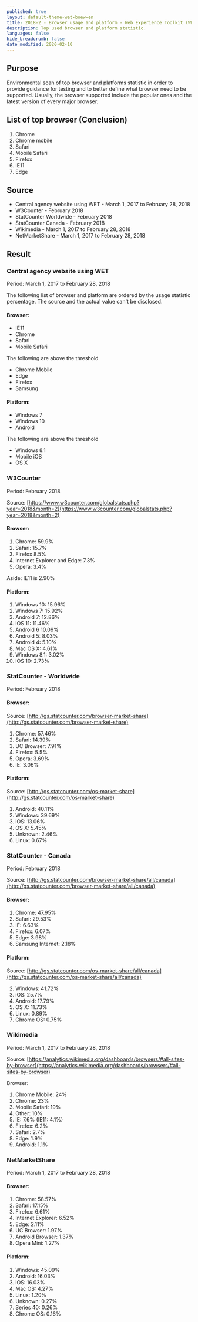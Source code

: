 ```yaml
---
published: true
layout: default-theme-wet-boew-en
title: 2018-2 - Browser usage and platform - Web Experience Toolkit (WET) documentation
description: Top used browser and platform statistic.
languages: false
hide_breadcrumb: false
date_modified: 2020-02-10
---
```


## Purpose

Environmental scan of top browser and platforms statistic in order to provide guidance for testing and to better define what browser need to be supported. Usually, the browser supported include the popular ones and the latest version of every major browser.

## List of top browser (Conclusion)

1. Chrome
2. Chrome mobile
3. Safari
4. Mobile Safari
5. Firefox
6. IE11
7. Edge

## Source

* Central agency website using WET - March 1, 2017 to February 28, 2018
* W3Counter - February 2018
* StatCounter Worldwide - February 2018
* StatCounter Canada - February 2018
* Wikimedia - March 1, 2017 to February 28, 2018
* NetMarketShare - March 1, 2017 to February 28, 2018

## Result

### Central agency website using WET

Period: March 1, 2017 to February 28, 2018

The following list of browser and platform are ordered by the usage statistic percentage. The source and the actual value can't be disclosed.

#### Browser:

* IE11
* Chrome
* Safari
* Mobile Safari

The following are above the threshold

* Chrome Mobile
* Edge
* Firefox
* Samsung

#### Platform:

* Windows 7
* Windows 10
* Android

The following are above the threshold

* Windows 8.1
* Mobile iOS
* OS X

### W3Counter

Period: February 2018

Source: [https://www.w3counter.com/globalstats.php?year=2018&month=2](https://www.w3counter.com/globalstats.php?year=2018&month=2)

#### Browser:

1. Chrome: 59.9%
2. Safari: 15.7%
3. Firefox 8.5%
4. Internet Explorer and Edge: 7.3%
5. Opera: 3.4%

Aside: IE11 is 2.90%

#### Platform:

1. Windows 10: 15.96%
2. Windows 7: 15.92%
3. Android 7: 12.86%
4. iOS 11: 11.46%
5. Android 6 10.09%
6. Android 5: 8.03%
7. Android 4: 5.10%
8. Mac OS X: 4.61%
9. Windows 8.1: 3.02%
10. iOS 10: 2.73%

### StatCounter - Worldwide

Period: February 2018

#### Browser:

Source: [http://gs.statcounter.com/browser-market-share](http://gs.statcounter.com/browser-market-share)

1. Chrome: 57.46%
2. Safari: 14.39%
3. UC Browser: 7.91%
4. Firefox: 5.5%
5. Opera: 3.69%
6. IE: 3.06%

#### Platform:

Source: [http://gs.statcounter.com/os-market-share](http://gs.statcounter.com/os-market-share)

1. Android: 40.11%
2. Windows: 39.69%
3. iOS: 13.06%
4. OS X: 5.45%
5. Unknown: 2.46%
6. Linux: 0.67%


### StatCounter - Canada

Period: February 2018

Source: [http://gs.statcounter.com/browser-market-share/all/canada](http://gs.statcounter.com/browser-market-share/all/canada)

#### Browser:

1. Chrome: 47.95%
2. Safari: 29.53%
3. IE: 6.63%
4. Firefox: 6.07%
5. Edge: 3.98%
6. Samsung Internet: 2.18%

#### Platform:

Source: [http://gs.statcounter.com/os-market-share/all/canada](http://gs.statcounter.com/os-market-share/all/canada)

2. Windows: 41.72%
3. iOS: 25.7%
1. Android: 17.79%
4. OS X: 11.73%
6. Linux: 0.89%
5. Chrome OS: 0.75%

### Wikimedia

Period: March 1, 2017 to February 28, 2018

Source: [https://analytics.wikimedia.org/dashboards/browsers/#all-sites-by-browser](https://analytics.wikimedia.org/dashboards/browsers/#all-sites-by-browser)

Browser:

1. Chrome Mobile: 24%
2. Chrome: 23%
3. Mobile Safari: 19%
4. Other: 10%
5. IE: 7.6% (IE11: 4.1%)
6. Firefox: 6.2%
7. Safari: 2.7%
8. Edge: 1.9%
9. Android: 1.1%

### NetMarketShare

Period: March 1, 2017 to February 28, 2018

#### Browser:

1. Chrome: 58.57%
2. Safari: 17.15%
3. Firefox: 6.61%
4. Internet Explorer: 6.52%
5. Edge: 2.11%
6. UC Browser: 1.97%
7. Android Browser: 1.37%
8. Opera Mini: 1.27%


#### Platform:

1. Windows: 45.09%
2. Android: 16.03%
3. iOS: 16.03%
4. Mac OS: 4.27%
5. Linux: 1.20%
6. Unknown: 0.27%
7. Series 40: 0.26%
8. Chrome OS: 0.16%
